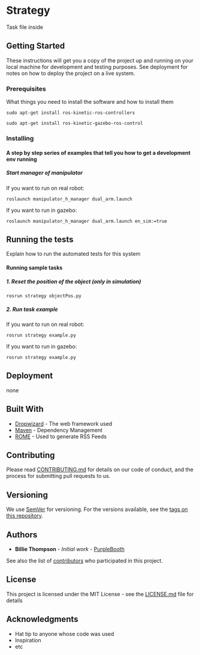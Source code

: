 # Strategy

Task file inside

## Getting Started

These instructions will get you a copy of the project up and running on your local machine for development and testing purposes. 
See deployment for notes on how to deploy the project on a live system.

### Prerequisites

What things you need to install the software and how to install them

```
sudo apt-get install ros-kinetic-ros-controllers
```
```
sudo apt-get install ros-kinetic-gazebo-ros-control
```

### Installing

#### A step by step series of examples that tell you how to get a development env running
##### Start manager of manipulator

If you want to run on real robot:
```
roslaunch manipulator_h_manager dual_arm.launch
```
If you want to run in gazebo:
```
roslaunch manipulator_h_manager dual_arm.launch en_sim:=true
```

## Running the tests

Explain how to run the automated tests for this system

#### Running sample tasks

##### 1. Reset the position of the object (only in simulation)
```
rosrun strategy objectPos.py
```
##### 2. Run task example

If you want to run on real robot:
```
rosrun strategy example.py 
```
If you want to run in gazebo:
```
rosrun strategy example.py 
```


## Deployment

none

## Built With

* [Dropwizard](http://www.dropwizard.io/1.0.2/docs/) - The web framework used
* [Maven](https://maven.apache.org/) - Dependency Management
* [ROME](https://rometools.github.io/rome/) - Used to generate RSS Feeds

## Contributing

Please read [CONTRIBUTING.md](https://gist.github.com/PurpleBooth/b24679402957c63ec426) for details on our code of conduct, and the process for submitting pull requests to us.

## Versioning

We use [SemVer](http://semver.org/) for versioning. For the versions available, see the [tags on this repository](https://github.com/your/project/tags). 

## Authors

* **Billie Thompson** - *Initial work* - [PurpleBooth](https://github.com/PurpleBooth)

See also the list of [contributors](https://github.com/your/project/contributors) who participated in this project.

## License

This project is licensed under the MIT License - see the [LICENSE.md](LICENSE.md) file for details

## Acknowledgments

* Hat tip to anyone whose code was used
* Inspiration
* etc

